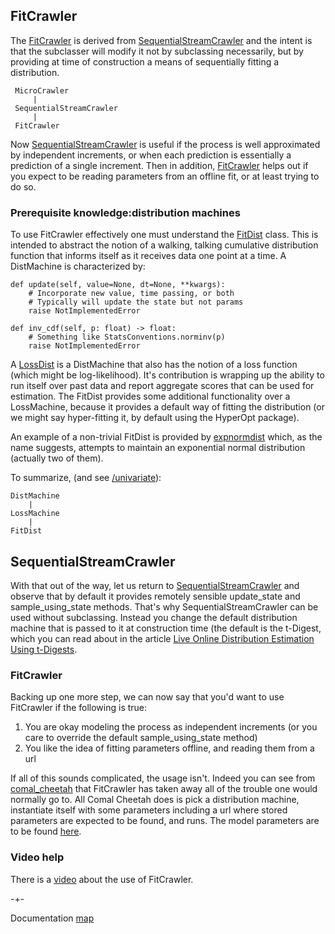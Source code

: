 ## FitCrawler

The [FitCrawler](https://github.com/microprediction/microprediction/blob/master/microprediction/fitcrawler.py) is derived from
[SequentialStreamCrawler](https://github.com/microprediction/microprediction/blob/master/microprediction/sequentialcrawler.py) and the intent is that
the subclasser will modify it not by subclassing necessarily, but by providing at time of construction a means of sequentially fitting a distribution. 

     MicroCrawler
         | 
     SequentialStreamCrawler
         |
     FitCrawler

Now [SequentialStreamCrawler](https://github.com/microprediction/microprediction/blob/master/microprediction/sequentialcrawler.py) is useful if the 
process is well approximated by independent increments, or when each prediction is essentially a prediction of a single increment. Then in addition,
[FitCrawler](https://github.com/microprediction/microprediction/blob/master/microprediction/fitcrawler.py) helps out if you expect to be reading parameters from
an offline fit, or at least trying to do so. 

### Prerequisite knowledge:distribution machines

To use FitCrawler effectively one must understand the [FitDist](https://github.com/microprediction/microprediction/blob/master/microprediction/univariate/fitdist.py) class.
This is intended to abstract the notion of a walking, talking cumulative distribution function that informs itself as it receives data one point 
at a time. A DistMachine is characterized by:

    def update(self, value=None, dt=None, **kwargs):
        # Incorporate new value, time passing, or both
        # Typically will update the state but not params
        raise NotImplementedError

    def inv_cdf(self, p: float) -> float:
        # Something like StatsConventions.norminv(p)
        raise NotImplementedError

A [LossDist](https://github.com/microprediction/microprediction/blob/master/microprediction/univariate/fitdist.py) is a DistMachine that also has the notion
of a loss function (which might be log-likelihood). It's contribution is wrapping up the ability to run itself over past data and report aggregate scores that can
be used for estimation. The FitDist provides some additional functionality over a LossMachine, because it provides a default way of fitting the distribution (or
we might say hyper-fitting it, by default using the HyperOpt package). 

An example of a non-trivial FitDist is provided by [expnormdist](https://github.com/microprediction/microprediction/blob/master/microprediction/univariate/expnormdist.py) which, as the name 
suggests, attempts to maintain an exponential normal distribution (actually two of them). 

To summarize, (and see [/univariate](https://github.com/microprediction/microprediction/tree/master/microprediction/univariate)):

    DistMachine   
        |
    LossMachine
        | 
    FitDist


## SequentialStreamCrawler

With that out of the way, let us return to [SequentialStreamCrawler](https://github.com/microprediction/microprediction/blob/master/microprediction/sequentialcrawler.py) and
observe that by default it provides remotely sensible update_state and sample_using_state methods. That's why SequentialStreamCrawler can be used
without subclassing. Instead you change the default distribution machine that is passed to it at construction time (the default is the t-Digest, which you
can read about in the article [Live Online Distribution Estimation Using t-Digests](https://www.linkedin.com/pulse/live-online-distribution-estimation-using-t-digests-peter-cotton-phd/). 

### FitCrawler

Backing up one more step, we can now say that you'd want to use FitCrawler if the following is true:

  1. You are okay modeling the process as independent increments (or you care to override the default sample_using_state method)
  2. You like the idea of fitting parameters offline, and reading them from a url

If all of this sounds complicated, the usage isn't. Indeed you can see from [comal_cheetah](https://github.com/microprediction/microprediction/blob/master/crawler_examples/comal_cheetah.py) that
FitCrawler has taken away all of the trouble one would normally go to. All Comal Cheetah does is pick a distribution machine, instantiate itself with some parameters including
a url where stored parameters are expected to be found, and runs. The model parameters are to be found [here](https://github.com/microprediction/offline/tree/main/modelfits/expnorm). 

### Video help

There is a [video](https://www.microprediction.com/fitcrawler) about the use of FitCrawler. 


     

-+-

Documentation [map](https://microprediction.github.io/microprediction/map.html)


